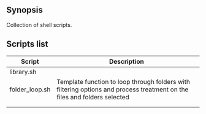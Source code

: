 ## Synopsis

Collection of shell scripts.

## Scripts list

| Script | Description |
| ------ | ------ |
| library.sh |  |
| folder_loop.sh | Template function to loop through folders with filtering options and process treatment on the files and folders selected |
|  |  |
|  |  |


